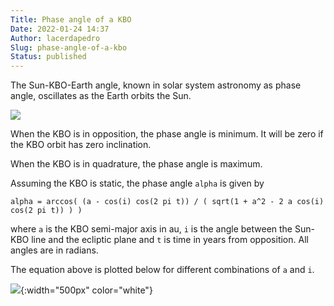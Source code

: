 ```yaml
---
Title: Phase angle of a KBO
Date: 2022-01-24 14:37
Author: lacerdapedro
Slug: phase-angle-of-a-kbo
Status: published
---
```


The Sun-KBO-Earth angle, known in solar system astronomy as phase angle, oscillates as the Earth orbits the Sun.


![](https://lacerdapedro.files.wordpress.com/2022/01/phase_angle-1.jpg)


When the KBO is in opposition, the phase angle is minimum. It will be zero if the KBO orbit has zero inclination.


When the KBO is in quadrature, the phase angle is maximum.


<!-- Assuming the KBO is static, the phase angle \$latex \\alpha\$ is given by -->
Assuming the KBO is static, the phase angle `alpha` is given by


<!-- \$latex \\alpha = \\arccos\\left(\\dfrac{a-\\cos{i}\\cos(2\\pi t)}{\\sqrt{1+a\^2-2a\\cos{i}\\cos(2\\pi t)}}\\right)\$ -->
`alpha = arccos( (a - cos(i) cos(2 pi t)) / ( sqrt(1 + a^2 - 2 a cos(i) cos(2 pi t)) ) )`


<!-- where \$latex a\$ is the KBO semi-major axis in au, \$latex i\$ is the angle between the Sun-KBO line and the ecliptic plane and \$latex t\$ is time in years from opposition. All angles are in radians. -->
where `a` is the KBO semi-major axis in au, `i` is the angle between the Sun-KBO line and the ecliptic plane and `t` is time in years from opposition. All angles are in radians.


The equation above is plotted below for different combinations of `a` and `i`.


![](https://lacerdapedro.files.wordpress.com/2022/01/image-1.png){:width="500px" color="white"}

